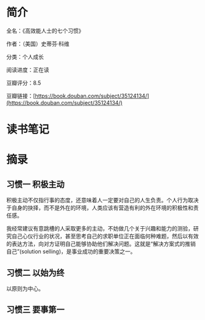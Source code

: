 # 简介

全名：《高效能人士的七个习惯》

作者：（美国）史蒂芬·科维

分类：个人成长

阅读进度：正在读

豆瓣评分：8.5

豆瓣链接：[https://book.douban.com/subject/35124134/](https://book.douban.com/subject/35124134/)

# 读书笔记



# 摘录

## 习惯一 积极主动

积极主动不仅指行事的态度，还意味着人一定要对自己的人生负责。个人行为取决于自身的抉择，而不是外在的环境，人类应该有营造有利的外在环境的积极性和责任感。

我经常建议有意跳槽的人采取更多的主动，不妨做几个关于兴趣和能力的测验，研究自己心仪行业的状况，甚至思考自己的求职单位正在面临何种难题，然后以有效的表达方法，向对方证明自己能够协助他们解决问题。这就是“解决方案式的推销自己”(solution selling)，是事业成功的重要决策之一。

## 习惯二 以始为终

以原则为中心。

## 习惯三 要事第一
